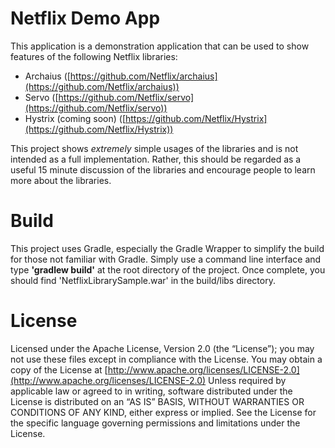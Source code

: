 # Netflix Demo App #

This application is a demonstration application that can be used to show features of the following Netflix libraries:

- Archaius ([https://github.com/Netflix/archaius](https://github.com/Netflix/archaius))
- Servo ([https://github.com/Netflix/servo](https://github.com/Netflix/servo))
- Hystrix (coming soon) ([https://github.com/Netflix/Hystrix](https://github.com/Netflix/Hystrix))

This project shows *extremely* simple usages of the libraries and is not intended as a full implementation.  Rather, this should be regarded as a useful 15 minute discussion of the libraries and encourage people to learn more about the libraries.

# Build #
This project uses Gradle, especially the Gradle Wrapper to simplify the build for those not familiar with Gradle.  Simply use a command line interface and type **'gradlew build'** at the root directory of the project.  Once complete, you should find 'NetflixLibrarySample.war' in the build/libs directory.

# License #


Licensed under the Apache License, Version 2.0 (the “License”); you may not use these files except in compliance with the License. You may obtain a copy of the License at [http://www.apache.org/licenses/LICENSE-2.0](http://www.apache.org/licenses/LICENSE-2.0) Unless required by applicable law or agreed to in writing, software distributed under the License is distributed on an “AS IS” BASIS, WITHOUT WARRANTIES OR CONDITIONS OF ANY KIND, either express or implied. See the License for the specific language governing permissions and limitations under the License.